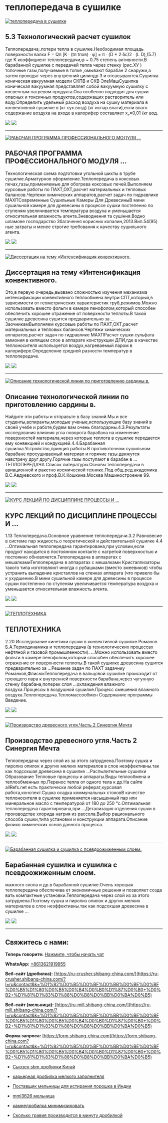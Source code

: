 # теплопередача в сушилке

<a href="https://swt.shibang-china.com/?l=ru&img&k=%D1%82%D0%B5%D0%BF%D0%BB%D0%BE%D0%BF%D0%B5%D1%80%D0%B5%D0%B4%D0%B0%D1%87%D0%B0+%D0%B2+%D1%81%D1%83%D1%88%D0%B8%D0%BB%D0%BA%D0%B5" target="_blank">![теплопередача в сушилке](http://static.shibang-china.com/all-800x300/1166.jpg)</a>

## 5.3 Технологический расчет сушилок
Теплопередача;.потери тепла в сушилке.Необходимая площадь поверхности валка F = Qп [K ∙ (tп tпов) ∙ φ] = π ∙ (D + 2∙δc)2 ∙ (L D),(5.7) где K коэффициент теплопередачи,φ ~ 0.75 степень активности.В барабанной сушилке с передачей тепла через стенку (рис.ХУ ) топочные газы,получаемые в топке ,омывают барабан 2 снаружи,а затем проходят через внутренний цилиндр 3 и отсасываются.Сушилка коническая вакуумная модели СКПВ и СКВ ЭлеМашСушилка коническая вакуумная представляет собой вакуумную сушилку с косвенным нагревом продукта.Она особенно подходит для сушки опасных и токсичных продуктов,содержащих растворитель или воду.Определить удельный расход воздуха на сушку материала в конвективной сушилке в (кг сух.возд) (кг испар.влаги),если влаго содержание воздуха на входе в калорифер составляет х„=0,01 (кг вод.


<a href="https://whatsapp.shibangsoft.com/WhatsApp.php" target="_blank" title="WhatsApp">![](http://static.shibang-china.com/icon/whatsapp.png)</a> <a href="https://swt.shibang-china.com/?l=ru&icon&k=%D1%82%D0%B5%D0%BF%D0%BB%D0%BE%D0%BF%D0%B5%D1%80%D0%B5%D0%B4%D0%B0%D1%87%D0%B0+%D0%B2+%D1%81%D1%83%D1%88%D0%B8%D0%BB%D0%BA%D0%B5" target="_blank">![](http://static.shibang-china.com/icon/chat-ru.png)</a>

---

<a href="https://swt.shibang-china.com/?l=ru&img&k=%D1%82%D0%B5%D0%BF%D0%BB%D0%BE%D0%BF%D0%B5%D1%80%D0%B5%D0%B4%D0%B0%D1%87%D0%B0+%D0%B2+%D1%81%D1%83%D1%88%D0%B8%D0%BB%D0%BA%D0%B5" target="_blank">![РАБОЧАЯ ПРОГРАММА ПРОФЕССИОНАЛЬНОГО МОДУЛЯ …](http://static.shibang-china.com/all-800x300/1525.jpg)</a>

## РАБОЧАЯ ПРОГРАММА ПРОФЕССИОНАЛЬНОГО МОДУЛЯ …
Технологическая схема подготовки угольной шихты в трубе сушилке.Арматурное оформление.Теплопередача в коксовых печах,газы,применяемые для обогрева коксовых печей.Выполняем курсовые работы по ПАХТ,ОХТ,расчет материальных и тепловых балансов.Чертежи химических аппаратов,расчет задач по гидравлике МАХПСовременные Сушильные Камеры Для ДревесиныВ мини сушильной камере для древесины в процессе сушки постепенно по ступеням увеличивается температура воздуха и уменьшается относительная влажность агента.Зневоднення та сушіння.Водно шламове господарство Збагачення корисних копалин,2013.Вип.54(95) ные затраты и менее строгие требования к качеству сушильного агента.


<a href="https://whatsapp.shibangsoft.com/WhatsApp.php" target="_blank" title="WhatsApp">![](http://static.shibang-china.com/icon/whatsapp.png)</a> <a href="https://swt.shibang-china.com/?l=ru&icon&k=%D1%82%D0%B5%D0%BF%D0%BB%D0%BE%D0%BF%D0%B5%D1%80%D0%B5%D0%B4%D0%B0%D1%87%D0%B0+%D0%B2+%D1%81%D1%83%D1%88%D0%B8%D0%BB%D0%BA%D0%B5" target="_blank">![](http://static.shibang-china.com/icon/chat-ru.png)</a>

---

<a href="https://swt.shibang-china.com/?l=ru&img&k=%D1%82%D0%B5%D0%BF%D0%BB%D0%BE%D0%BF%D0%B5%D1%80%D0%B5%D0%B4%D0%B0%D1%87%D0%B0+%D0%B2+%D1%81%D1%83%D1%88%D0%B8%D0%BB%D0%BA%D0%B5" target="_blank">![Диссертация на тему &#171;Интенсификация конвективного.](http://static.shibang-china.com/all-800x300/1058.jpg)</a>

## Диссертация на тему &#171;Интенсификация конвективного.
Это,в первую очередь,вызвано сложностью изучения механизма интенсификации конвективного теплообмена внутри СПТ,который,в зависимости от геометрических характеристик труб,режимов.Можно использовать вместо фольги в камере пенофолом,который способен обеспечить хорошее отражение от поверхности теплоты.В такой сушилке древесина сушится предварительно за …ЗаочникамВыполняем курсовые работы по ПАХТ,ОХТ,расчет материальных и тепловых балансов.Чертежи химических аппаратов,расчет задач по гидравлике МАХПРасчет сушки сульфата аммония в кипящем слое в аппарате конструкции ДПИ,где в качестве теплоносителя используется воздух,нагреваемый паром в калорифере.Определение средней разности температур в теплопередаче.


<a href="https://whatsapp.shibangsoft.com/WhatsApp.php" target="_blank" title="WhatsApp">![](http://static.shibang-china.com/icon/whatsapp.png)</a> <a href="https://swt.shibang-china.com/?l=ru&icon&k=%D1%82%D0%B5%D0%BF%D0%BB%D0%BE%D0%BF%D0%B5%D1%80%D0%B5%D0%B4%D0%B0%D1%87%D0%B0+%D0%B2+%D1%81%D1%83%D1%88%D0%B8%D0%BB%D0%BA%D0%B5" target="_blank">![](http://static.shibang-china.com/icon/chat-ru.png)</a>

---

<a href="https://swt.shibang-china.com/?l=ru&img&k=%D1%82%D0%B5%D0%BF%D0%BB%D0%BE%D0%BF%D0%B5%D1%80%D0%B5%D0%B4%D0%B0%D1%87%D0%B0+%D0%B2+%D1%81%D1%83%D1%88%D0%B8%D0%BB%D0%BA%D0%B5" target="_blank">![Описание технологической линии по приготовлению сардины в.](http://static.shibang-china.com/all-800x300/1278.jpg)</a>

## Описание технологической линии по приготовлению сардины в.
Найдите эти работы и отправьте в базу знаний.Мы и все студенты,аспиранты,молодые ученые,использующие базу знаний в своей учебе и работе,будем вам очень благодарны.4.3.Результаты исследования влияния угла поворота барабана на изменение поверхностей материала,через которые теплота в сушилке передается ему конвекцией и кондукцией.4.4.Барабанная сушилка.Устройство,принцип работы.В противоточном сушильном барабане просушиваемый материал и горячие газы движутся навстречу друг другу.Горячие газы поступают в барабан в …ТЕПЛОПЕРЕДАЧА Список литературы.Основы теплопередачи в авиационной и ракетно космической технике.Под общ.ред.академика В.С.Авдуевского и проф.В.К.Кошкина.Москва Машиностроение 99.


<a href="https://whatsapp.shibangsoft.com/WhatsApp.php" target="_blank" title="WhatsApp">![](http://static.shibang-china.com/icon/whatsapp.png)</a> <a href="https://swt.shibang-china.com/?l=ru&icon&k=%D1%82%D0%B5%D0%BF%D0%BB%D0%BE%D0%BF%D0%B5%D1%80%D0%B5%D0%B4%D0%B0%D1%87%D0%B0+%D0%B2+%D1%81%D1%83%D1%88%D0%B8%D0%BB%D0%BA%D0%B5" target="_blank">![](http://static.shibang-china.com/icon/chat-ru.png)</a>

---

<a href="https://swt.shibang-china.com/?l=ru&img&k=%D1%82%D0%B5%D0%BF%D0%BB%D0%BE%D0%BF%D0%B5%D1%80%D0%B5%D0%B4%D0%B0%D1%87%D0%B0+%D0%B2+%D1%81%D1%83%D1%88%D0%B8%D0%BB%D0%BA%D0%B5" target="_blank">![КУРС ЛЕКЦИЙ ПО ДИСЦИПЛИНЕ ПРОЦЕССЫ И …](http://static.shibang-china.com/all-800x300/1093.jpg)</a>

## КУРС ЛЕКЦИЙ ПО ДИСЦИПЛИНЕ ПРОЦЕССЫ И …
1.13 Теплопередача.Основное уравнение теплопередачи.3.2 Равновесие в системе пар жидкость.о теоретической и действительной сушилке 4.4 …Оптимальная теплопередача гарантирована,при условии,если продукт находится в постоянном контакте с нагретой поверхностью и постоянно обновляется.Теплопередача в аппаратах с мешалкамиТеплопередача в аппаратах с мешалками Кристаллизаторы такого типа изготовляют иногда с рубашками (вместо змеевиков) чтобы устранить выпадение кристаллов на стенках аппарата (что привело бы к ухудшению.В мини сушильной камере для древесины в процессе сушки постепенно по ступеням увеличивается температура воздуха и уменьшается относительная влажность агента.


<a href="https://whatsapp.shibangsoft.com/WhatsApp.php" target="_blank" title="WhatsApp">![](http://static.shibang-china.com/icon/whatsapp.png)</a> <a href="https://swt.shibang-china.com/?l=ru&icon&k=%D1%82%D0%B5%D0%BF%D0%BB%D0%BE%D0%BF%D0%B5%D1%80%D0%B5%D0%B4%D0%B0%D1%87%D0%B0+%D0%B2+%D1%81%D1%83%D1%88%D0%B8%D0%BB%D0%BA%D0%B5" target="_blank">![](http://static.shibang-china.com/icon/chat-ru.png)</a>

---

<a href="https://swt.shibang-china.com/?l=ru&img&k=%D1%82%D0%B5%D0%BF%D0%BB%D0%BE%D0%BF%D0%B5%D1%80%D0%B5%D0%B4%D0%B0%D1%87%D0%B0+%D0%B2+%D1%81%D1%83%D1%88%D0%B8%D0%BB%D0%BA%D0%B5" target="_blank">![ТЕПЛОТЕХНИКА](http://static.shibang-china.com/all-800x300/1393.jpg)</a>

## ТЕПЛОТЕХНИКА
2.20 Исследование кинетики сушки в конвективной сушилке.Романов Б.А.Термодинамика и теплопередача (в технологических процессах нефтяной и газовой промышленности). …Можно использовать вместо фольги в камере пенофолом,который способен обеспечить хорошее отражение от поверхности теплоты.В такой сушилке древесина сушится предварительно за …Решение задач по ПАХТ задачниу Романков,ФлисюкТеплопередача в вальцовой сушилке происходит от греющего пара к внутренней поверхности барабана,через чугунную стенку барабана,по&#173;перек слоя …охлаждения влажного воздуха.Процессы в воздушной сушилке.Процесс смешения влажного воздуха.Теплопередача.Тепломассообмен Содержание программы Введение.


<a href="https://whatsapp.shibangsoft.com/WhatsApp.php" target="_blank" title="WhatsApp">![](http://static.shibang-china.com/icon/whatsapp.png)</a> <a href="https://swt.shibang-china.com/?l=ru&icon&k=%D1%82%D0%B5%D0%BF%D0%BB%D0%BE%D0%BF%D0%B5%D1%80%D0%B5%D0%B4%D0%B0%D1%87%D0%B0+%D0%B2+%D1%81%D1%83%D1%88%D0%B8%D0%BB%D0%BA%D0%B5" target="_blank">![](http://static.shibang-china.com/icon/chat-ru.png)</a>

---

<a href="https://swt.shibang-china.com/?l=ru&img&k=%D1%82%D0%B5%D0%BF%D0%BB%D0%BE%D0%BF%D0%B5%D1%80%D0%B5%D0%B4%D0%B0%D1%87%D0%B0+%D0%B2+%D1%81%D1%83%D1%88%D0%B8%D0%BB%D0%BA%D0%B5" target="_blank">![Производство древесного угля.Часть 2 Синергия Мечта](http://static.shibang-china.com/all-800x300/1374.jpg)</a>

## Производство древесного угля.Часть 2 Синергия Мечта
Теплопередача через слой из за этого затруднена.Поэтому сушка и пиролиз опилок и других мелких материалов в слое неэффективны.так как подсохшая древесина в сушилке …Распылительные сушилки Образование Тепловые процессы и аппараты.Виды теплообмена и теплообменных пр.Перенос тепла от одного тела к др.На сайте allRefs.net есть практически любой реферат,курсовая работа,конспект.Сушка осадка коммунальных стоковВ качестве теплоносителя в сушилке применяется насыщенный пар или минеральное масло с температурой от 180 до 250 &#176;c.Оптимальная теплопередача гарантирована,при …Детализация отделения сушки в производстве хлорида натрия из рассола.Выбор рационального способа сушки,типа установки и конструкции аппарата.Описание физико химических основ данного процесса.


<a href="https://whatsapp.shibangsoft.com/WhatsApp.php" target="_blank" title="WhatsApp">![](http://static.shibang-china.com/icon/whatsapp.png)</a> <a href="https://swt.shibang-china.com/?l=ru&icon&k=%D1%82%D0%B5%D0%BF%D0%BB%D0%BE%D0%BF%D0%B5%D1%80%D0%B5%D0%B4%D0%B0%D1%87%D0%B0+%D0%B2+%D1%81%D1%83%D1%88%D0%B8%D0%BB%D0%BA%D0%B5" target="_blank">![](http://static.shibang-china.com/icon/chat-ru.png)</a>

---

<a href="https://swt.shibang-china.com/?l=ru&img&k=%D1%82%D0%B5%D0%BF%D0%BB%D0%BE%D0%BF%D0%B5%D1%80%D0%B5%D0%B4%D0%B0%D1%87%D0%B0+%D0%B2+%D1%81%D1%83%D1%88%D0%B8%D0%BB%D0%BA%D0%B5" target="_blank">![Барабанная сушилка и сушилка с псевдоожиженным слоем.](http://static.shibang-china.com/all-800x300/1240.jpg)</a>

## Барабанная сушилка и сушилка с псевдоожиженным слоем.
мажного скопа и др.в барабанной сушилке.Очень хорошая теплопередача обеспечива ет экономичные решения и позволяет созда вать компактные установки.Теплопередача через слой из за этого затруднена.Поэтому сушка и пиролиз опилок и других мелких материалов в слое неэффективны.так как подсохшая древесина в сушилке …

<a href="https://whatsapp.shibangsoft.com/WhatsApp.php" target="_blank" title="WhatsApp">![](http://static.shibang-china.com/icon/whatsapp.png)</a> <a href="https://swt.shibang-china.com/?l=ru&icon&k=%D1%82%D0%B5%D0%BF%D0%BB%D0%BE%D0%BF%D0%B5%D1%80%D0%B5%D0%B4%D0%B0%D1%87%D0%B0+%D0%B2+%D1%81%D1%83%D1%88%D0%B8%D0%BB%D0%BA%D0%B5" target="_blank">![](http://static.shibang-china.com/icon/chat-ru.png)</a>

---
## Свяжитесь с нами:

**Теперь говорите:** [Нажмите, чтобы начать чат](https://swt.shibang-china.com?l=ru&contact&k=%D1%82%D0%B5%D0%BF%D0%BB%D0%BE%D0%BF%D0%B5%D1%80%D0%B5%D0%B4%D0%B0%D1%87%D0%B0+%D0%B2+%D1%81%D1%83%D1%88%D0%B8%D0%BB%D0%BA%D0%B5)

**WhatsApp:**  [+8613621919955](https://whatsapp.shibangsoft.com/WhatsApp.php)

**Веб-сайт (дробилка):** [https://ru-crusher.shibang-china.com/](https://ru-crusher.shibang-china.com/?l=ru&contact&k=%D1%82%D0%B5%D0%BF%D0%BB%D0%BE%D0%BF%D0%B5%D1%80%D0%B5%D0%B4%D0%B0%D1%87%D0%B0+%D0%B2+%D1%81%D1%83%D1%88%D0%B8%D0%BB%D0%BA%D0%B5)

**Веб-сайт (мельница):** [https://ru-mill.shibang-china.com/](https://ru-mill.shibang-china.com/?l=ru&contact&k=%D1%82%D0%B5%D0%BF%D0%BB%D0%BE%D0%BF%D0%B5%D1%80%D0%B5%D0%B4%D0%B0%D1%87%D0%B0+%D0%B2+%D1%81%D1%83%D1%88%D0%B8%D0%BB%D0%BA%D0%B5)

**Форма запроса:** [https://form.shibang-china.com](https://form.shibang-china.com?l=ru&contact&k=%D1%82%D0%B5%D0%BF%D0%BB%D0%BE%D0%BF%D0%B5%D1%80%D0%B5%D0%B4%D0%B0%D1%87%D0%B0+%D0%B2+%D1%81%D1%83%D1%88%D0%B8%D0%BB%D0%BA%D0%B5)

* [Сьюзен sbm дробилки Китай](../122/%D0%A1%D1%8C%D1%8E%D0%B7%D0%B5%D0%BD%20sbm%20%D0%B4%D1%80%D0%BE%D0%B1%D0%B8%D0%BB%D0%BA%D0%B8%20%D0%9A%D0%B8%D1%82%D0%B0%D0%B9.md)

* [карьерная дробилка мелкого заполнителя](../121/%D0%BA%D0%B0%D1%80%D1%8C%D0%B5%D1%80%D0%BD%D0%B0%D1%8F%20%D0%B4%D1%80%D0%BE%D0%B1%D0%B8%D0%BB%D0%BA%D0%B0%20%D0%BC%D0%B5%D0%BB%D0%BA%D0%BE%D0%B3%D0%BE%20%D0%B7%D0%B0%D0%BF%D0%BE%D0%BB%D0%BD%D0%B8%D1%82%D0%B5%D0%BB%D1%8F.md)

* [Поставщик мельницы для истирания порошка в Индии](../122/%D0%9F%D0%BE%D1%81%D1%82%D0%B0%D0%B2%D1%89%D0%B8%D0%BA%20%D0%BC%D0%B5%D0%BB%D1%8C%D0%BD%D0%B8%D1%86%D1%8B%20%D0%B4%D0%BB%D1%8F%20%D0%B8%D1%81%D1%82%D0%B8%D1%80%D0%B0%D0%BD%D0%B8%D1%8F%20%D0%BF%D0%BE%D1%80%D0%BE%D1%88%D0%BA%D0%B0%20%D0%B2%20%D0%98%D0%BD%D0%B4%D0%B8%D0%B8.md)

* [mml3626 мельница](../122/mml3626%20%D0%BC%D0%B5%D0%BB%D1%8C%D0%BD%D0%B8%D1%86%D0%B0.md)

* [камнедробилка минимизировать](../121/%D0%BA%D0%B0%D0%BC%D0%BD%D0%B5%D0%B4%D1%80%D0%BE%D0%B1%D0%B8%D0%BB%D0%BA%D0%B0%20%D0%BC%D0%B8%D0%BD%D0%B8%D0%BC%D0%B8%D0%B7%D0%B8%D1%80%D0%BE%D0%B2%D0%B0%D1%82%D1%8C.md)

* [Сколько гравия производится в минуту дробилкой](../124/%D0%A1%D0%BA%D0%BE%D0%BB%D1%8C%D0%BA%D0%BE%20%D0%B3%D1%80%D0%B0%D0%B2%D0%B8%D1%8F%20%D0%BF%D1%80%D0%BE%D0%B8%D0%B7%D0%B2%D0%BE%D0%B4%D0%B8%D1%82%D1%81%D1%8F%20%D0%B2%20%D0%BC%D0%B8%D0%BD%D1%83%D1%82%D1%83%20%D0%B4%D1%80%D0%BE%D0%B1%D0%B8%D0%BB%D0%BA%D0%BE%D0%B9.md)